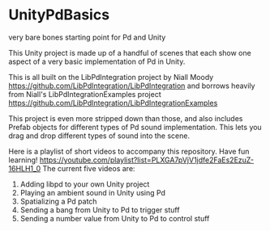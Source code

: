 # UnityPdBasics
very bare bones starting point for Pd and Unity

This Unity project is made up of a handful of scenes that each show one aspect of a very basic implementation of Pd in Unity. 

This is all built on the LibPdIntegration project by Niall Moody https://github.com/LibPdIntegration/LibPdIntegration
and borrows heavily from Niall's LibPdIntegrationExamples project https://github.com/LibPdIntegration/LibPdIntegrationExamples

This project is even more stripped down than those, and also includes Prefab objects for different types of Pd sound implementation. This lets you drag and drop different types of sound into the scene.

Here is a playlist of short videos to accompany this repository. Have fun learning! 
https://youtube.com/playlist?list=PLXGA7pVjV1jdfe2FaEs2EzuZ-16HLH1_0
The current five videos are:
1. Adding libpd to your own Unity project
2. Playing an ambient sound in Unity using Pd
3. Spatializing a Pd patch
4. Sending a bang from Unity to Pd to trigger stuff
5. Sending a number value from Unity to Pd to control stuff
